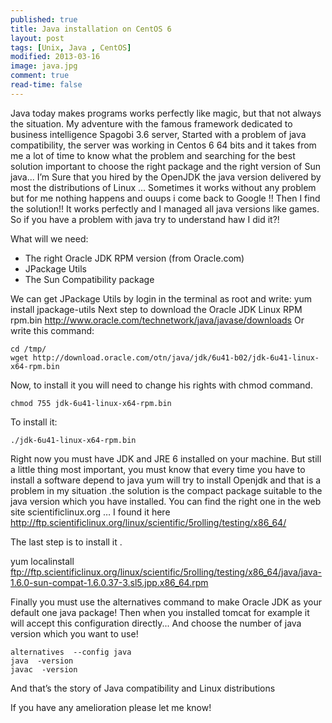 ```yaml
---
published: true
title: Java installation on CentOS 6
layout: post
tags: [Unix, Java , CentOS]
modified: 2013-03-16 
image: java.jpg
comment: true
read-time: false
---
```


Java today makes programs works perfectly like magic, but that not always the situation. My adventure with the famous framework dedicated to business intelligence Spagobi 3.6 server, Started with a problem of java compatibility, the server was working
in Centos 6 64 bits and it takes from me a lot of time to know what the problem and searching for the best solution important to choose the right package and the right version of Sun java...
I’m Sure that you hired by the OpenJDK  the java version delivered  by most the distributions of Linux ... Sometimes it works without any problem but for me nothing happens and ouups i come back to Google !!
Then I find the solution!! It works perfectly and I managed all java versions like  games. So if you have a problem with java try to understand haw I did it?!

What will we need:

 - The right Oracle JDK RPM version (from Oracle.com)
 - JPackage Utils
 - The Sun Compatibility package


We can get JPackage Utils by login in the terminal as root and write:
yum install jpackage-utils
Next step to download the Oracle JDK Linux RPM rpm.bin http://www.oracle.com/technetwork/java/javase/downloads
Or write this command:

    cd /tmp/
    wget http://download.oracle.com/otn/java/jdk/6u41-b02/jdk-6u41-linux-x64-rpm.bin
  
Now, to install it you will need to change his rights with chmod command.

    chmod 755 jdk-6u41-linux-x64-rpm.bin
    
To install it:

    ./jdk-6u41-linux-x64-rpm.bin
  
Right now you must have JDK and JRE 6 installed on your machine. But still a little thing  most important, you must know that every time you have to install a software depend to java yum will try to install Openjdk and that is a problem in my situation .the solution is the compact package  suitable to the java version which you have installed.
You can find the right one in the web site scientificlinux.org … I found it here 
http://ftp.scientificlinux.org/linux/scientific/5rolling/testing/x86_64/

The last step is to install it .

 yum localinstall ftp://ftp.scientificlinux.org/linux/scientific/5rolling/testing/x86_64/java/java-1.6.0-sun-compat-1.6.0.37-3.sl5.jpp.x86_64.rpm

Finally you must use the alternatives command to make Oracle JDK as your default one java package! Then when you installed tomcat for example it will accept this configuration directly...
And choose the number of java version which you want to use!

    alternatives  --config java
    java  -version
    javac  -version

And that’s the story of Java compatibility and Linux distributions

If you have any amelioration please let me know!
